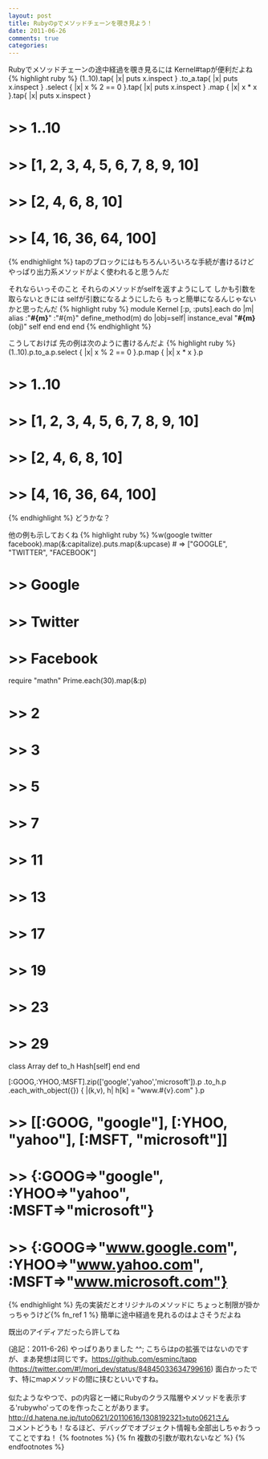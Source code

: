 ```yaml
---
layout: post
title: Rubyのpでメソッドチェーンを覗き見よう！
date: 2011-06-26
comments: true
categories:
---
```



Rubyでメソッドチェーンの途中経過を覗き見るには
Kernel#tapが便利だよね
{% highlight ruby %}
 (1..10).tap{ |x| puts x.inspect }
        .to_a.tap{ |x| puts x.inspect }
        .select { |x| x % 2 == 0 }.tap{ |x| puts x.inspect }
        .map { |x| x * x }.tap{ |x| puts x.inspect }
 
 # >> 1..10
 # >> [1, 2, 3, 4, 5, 6, 7, 8, 9, 10]
 # >> [2, 4, 6, 8, 10]
 # >> [4, 16, 36, 64, 100]
{% endhighlight %}
tapのブロックにはもちろんいろいろな手続が書けるけど
やっぱり出力系メソッドがよく使われると思うんだ

それならいっそのこと
それらのメソッドがselfを返すようにして
しかも引数を取らないときには
selfが引数になるようにしたら
もっと簡単になるんじゃないかと思ったんだ
{% highlight ruby %}
 module Kernel
   [:p, :puts].each do |m|
     alias :"__#{m}__" :"#{m}"
     define_method(m) do |obj=self|
       instance_eval "__#{m}__(obj)"
       self
     end
   end
 end
{% endhighlight %}

こうしておけば
先の例は次のように書けるんだよ
{% highlight ruby %}
 (1..10).p.to_a.p.select { |x| x % 2 == 0 }.p.map { |x| x * x }.p
 
 # >> 1..10
 # >> [1, 2, 3, 4, 5, 6, 7, 8, 9, 10]
 # >> [2, 4, 6, 8, 10]
 # >> [4, 16, 36, 64, 100]
{% endhighlight %}
どうかな？

他の例も示しておくね
{% highlight ruby %}
 %w(google twitter facebook).map(&:capitalize).puts.map(&:upcase) # => ["GOOGLE", "TWITTER", "FACEBOOK"]
 
 # >> Google
 # >> Twitter
 # >> Facebook
 
 
 require "mathn"
 Prime.each(30).map(&:p)
 
 # >> 2
 # >> 3
 # >> 5
 # >> 7
 # >> 11
 # >> 13
 # >> 17
 # >> 19
 # >> 23
 # >> 29
 
 
 class Array
   def to_h
     Hash[self]
   end
 end
 
 [:GOOG,:YHOO,:MSFT].zip(['google','yahoo','microsoft']).p
                    .to_h.p
                    .each_with_object({}) { |(k,v), h| h[k] = "www.#{v}.com" }.p
 
 # >> [[:GOOG, "google"], [:YHOO, "yahoo"], [:MSFT, "microsoft"]]
 # >> {:GOOG=>"google", :YHOO=>"yahoo", :MSFT=>"microsoft"}
 # >> {:GOOG=>"www.google.com", :YHOO=>"www.yahoo.com", :MSFT=>"www.microsoft.com"}
{% endhighlight %}
先の実装だとオリジナルのメソッドに
ちょっと制限が掛かっちゃうけど{% fn_ref 1 %}
簡単に途中経過を見れるのはよさそうだよね

既出のアイディアだったら許してね

(追記：2011-6-26) やっぱりありました ^^; こちらはpの拡張ではないのですが、まあ発想は同じです。https://github.com/esminc/tapp (https://twitter.com/#!/mori_dev/status/84845033634799616)
面白かったです、特にmapメソッドの間に挟むといいですね。<br><br>似たようなやつで、pの内容と一緒にRubyのクラス階層やメソッドを表示する'rubywho'ってのを作ったことがあります。 <br> http://d.hatena.ne.jp/tuto0621/20110616/1308192321>tuto0621さん<br>コメントどうも！なるほど、デバッグでオブジェクト情報も全部出しちゃおうってことですね！
{% footnotes %}
   {% fn 複数の引数が取れないなど %}
{% endfootnotes %}
